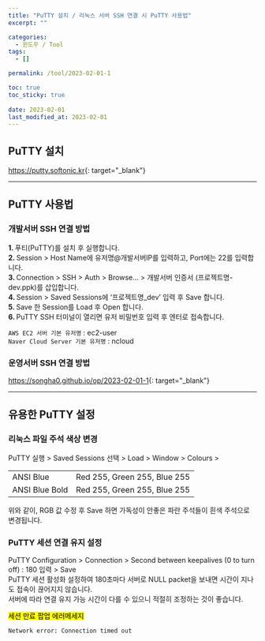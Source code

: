 ```yaml
---
title: "PuTTY 설치 / 리눅스 서버 SSH 연결 시 PuTTY 사용법"
excerpt: ""

categories:
  - 윈도우 / Tool
tags:
  - []

permalink: /tool/2023-02-01-1

toc: true
toc_sticky: true
 
date: 2023-02-01
last_modified_at: 2023-02-01
---
```


## PuTTY 설치

<https://putty.softonic.kr>{: target="_blank"}

---

## PuTTY 사용법

### 개발서버 SSH 연결 방법
<strong>1. </strong>푸티(PuTTY)를 설치 후 실행합니다.  
<strong>2. </strong>Session > Host Name에 유저명@개발서버IP를 입력하고, Port에는 22를 입력합니다.  
<strong>3. </strong>Connection > SSH > Auth > Browse… > 개발서버 인증서 (프로젝트명-dev.ppk)를 삽입합니다.  
<strong>4. </strong>Session > Saved Sessions에 ‘프로젝트명_dev’ 입력 후 Save 합니다.  
<strong>5. </strong>Save 한 Session를 Load 후 Open 합니다.  
<strong>6. </strong>PuTTY SSH 터미널이 열리면 유저 비밀번호 입력 후 엔터로 접속합니다.

`AWS EC2 서버 기본 유저명` : ec2-user  
`Naver Cloud Server 기본 유저명` : ncloud

### 운영서버 SSH 연결 방법
<https://songha0.github.io/op/2023-02-01-1>{: target="_blank"}

---

## 유용한 PuTTY 설정

### 리눅스 파일 주석 색상 변경
PuTTY 실행 > Saved Sessions 선택 > Load > Window > Colours >
<table>
  <tbody>
    <tr>
      <td>ANSI Blue</td>
      <td>Red 255, Green 255, Blue 255</td>
    </tr>
    <tr>
      <td>ANSI Blue Bold</td>
      <td>Red 255, Green 255, Blue 255</td>
    </tr>
  </tbody>
</table>
위와 같이, RGB 값 수정 후 Save 하면 가독성이 안좋은 파란 주석들이 흰색 주석으로 변경됩니다.

### PuTTY 세션 연결 유지 설정
PuTTY Configuration > Connection > Second between keepalives (0 to turn off) : 180 입력 > Save  
PuTTY 세션 활성화 설정하여 180초마다 서버로 NULL packet을 보내면 시간이 지나도 접속이 끊어지지 않습니다.  
서버에 따라 연결 유지 가능 시간이 다를 수 있으니 적절히 조정하는 것이 좋습니다.

<mark>세션 만료 팝업 에러메세지</mark>
```
Network error: Connection timed out
```
